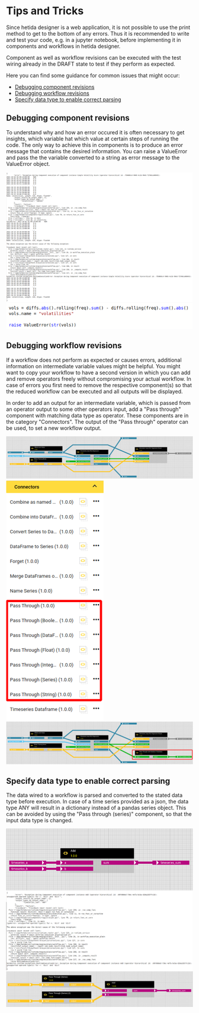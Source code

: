 # Tips and Tricks

Since hetida designer is a web application, it is not possible to use the print method to get to the bottom of any errors.
Thus it is recommended to write and test your code, e.g. in a jupyter notebook, before implementing it in components and workflows in hetida designer.

Component as well as workflow revisions can be executed with the test wiring already in the DRAFT state to test if they perform as expected.

Here you can find some guidance for common issues that might occur:

- [Debugging component revisions](#debugging-components)
- [Debugging workflow revisions](#debugging-workflows)
- [Specify data type to enable correct parsing](#data-type-parsing)

## <a name="debugging-components"></a> Debugging component revisions

To understand why and how an error occured it is often necessary to get insights, which variable hat which value at certain steps of running the code.
The only way to achieve this in components is to produce an error message that contains the desired information.
You can raise a ValueError and pass the the variable converted to a string as error message to the ValueError object.

![component_debugging](./docs/faq/component_debugging.png)
![component_debugging_value_error](./docs/faq/component_debugging_value_error.png)

## <a name="debugging-workflows"></a> Debugging workflow revisions

If a workflow does not perform as expected or causes errors, additional information on intermediate variable values might be helpful.
You might want to copy your workflow to have a second version in which you can add and remove operators freely without compromising your actual workflow.
In case of errors you first need to remove the respective component(s) so that the reduced workflow can be executed and all outputs will be displayed.

In order to add an output for an intermediate variable, which is passed from an operator output to some other operators input, add a "Pass through" component with matching data type as operator.
These components are in the category "Connectors".
The output of the "Pass through" operator can be used, to set a new workflow output.


![workflow_without_debugging](./docs/faq/workflow_without_debugging.png)
![pass_through](./docs/faq/pass_through.png)
![workflow_debugging](./docs/faq/workflow_debugging.png)

## <a name="data-type-parsing"></a> Specify data type to enable correct parsing

The data wired to a workflow is parsed and converted to the stated data type before execution.
In case of a time series provided as a json, the data type ANY will result in a dictionary instead of a pandas series object.
This can be avoided by using the "Pass through (series)" component, so that the input data type is changed.

![parsing_any](./docs/faq/parsing_any.png)
![parsing_error](./docs/faq/parsing_error.png)
![parsing_series](./docs/faq/parsing_series.png)